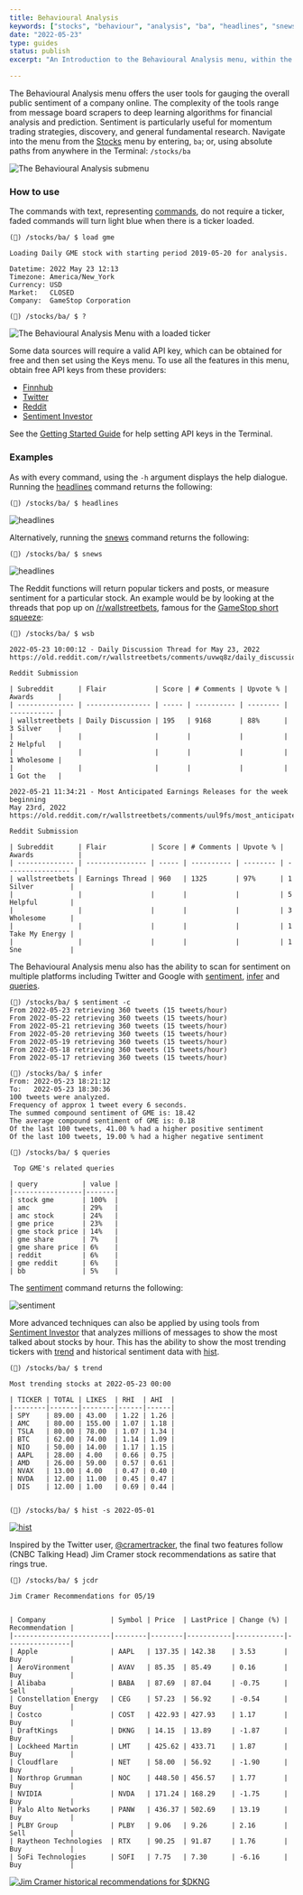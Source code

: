 ```yaml
---
title: Behavioural Analysis
keywords: ["stocks", "behaviour", "analysis", "ba", "headlines", "snews", "wsb", "watchlist", "popular", "spac", "trending", "stalking", "bullbear", "messages", "inter", "sentiment", "Google", "Twitter", "Reddit", "Stocktwits", "SentimentInvestor", "Cramer", "Jim", "mentions", "regions", "interest", "queries", "rise", "trend", "hist", "jcrd", "jctr"]
date: "2022-05-23"
type: guides
status: publish
excerpt: "An Introduction to the Behavioural Analysis menu, within the Stocks menu."

---
```


The Behavioural Analysis menu offers the user tools for gauging the overall public sentiment of a company online. The complexity of the tools range from message board scrapers to deep learning algorithms for financial analysis and prediction. Sentiment is particularly useful for momentum trading strategies, discovery, and general fundamental research. Navigate into the menu from the <a href="terminal/guides/intros/stocks/" target="_blank">Stocks</a> menu by entering, `ba`; or, using absolute paths from anywhere in the Terminal: `/stocks/ba`

<img alt="The Behavioural Analysis submenu" src="https://user-images.githubusercontent.com/46355364/170242317-ae66ed0b-f2e8-4304-9231-ea833d01e0e2.png"></img>

### How to use

The commands with text, representing <a href="https://openbb-finance.github.io/OpenBBTerminal/#structure-of-the-openbb-terminal" target="_blank">commands</a>, do not require a ticker, faded commands will turn light blue when there is a ticker loaded.

```
(🦋) /stocks/ba/ $ load gme

Loading Daily GME stock with starting period 2019-05-20 for analysis.

Datetime: 2022 May 23 12:13
Timezone: America/New_York
Currency: USD
Market:   CLOSED
Company:  GameStop Corporation

(🦋) /stocks/ba/ $ ?
```

<img alt="The Behavioural Analysis Menu with a loaded ticker" src="https://user-images.githubusercontent.com/46355364/170242757-3e29f690-7d29-4fe2-9e14-889c43e3142e.png"></img>

Some data sources will require a valid API key, which can be obtained for free and then set using the Keys menu. To use all the features in this menu, obtain free API keys from these providers:

- <a href="https://finnhub.io/" target="_blank">Finnhub</a><br/>
- <a href="https://developer.twitter.com/" target="_blank">Twitter</a><br/>
- <a href="https://old.reddit.com/prefs/apps/" target="_blank">Reddit</a><br/>
- <a href="https://sentimentinvestor.com/" target="_blank">Sentiment
  Investor</a><br/>

See the <a href="/terminal/quickstart/keys" target="_blank">Getting Started Guide</a> for help setting API keys in the Terminal.

### Examples

As with every command, using the `-h` argument displays the help dialogue. Running the <a href="/terminal/reference/stocks/behavioural%20analysis/headlines/" target="_blank">headlines</a> command returns the following:

```
(🦋) /stocks/ba/ $ headlines
```

<img alt="headlines" src="https://user-images.githubusercontent.com/46355364/170244924-ffe6cd15-8d17-4690-bf44-d2b496dbc310.png"></img>

Alternatively, running the <a href="/terminal/reference/stocks/behavioural%20analysis/snews/" target="_blank">snews</a> command returns the following:

```
(🦋) /stocks/ba/ $ snews
```

<img alt="headlines" src="https://user-images.githubusercontent.com/46355364/170243359-9d1302f0-3394-4e05-8360-0e59a1cb6e54.png"></img>

The Reddit functions will return popular tickers and posts, or measure sentiment for a particular stock. An example would be by looking at the threads that pop up on <a href="https://www.reddit.com/r/wallstreetbets/" target="_blank">/r/wallstreetbets</a>, famous for the <a href="https://en.wikipedia.org/wiki/R/wallstreetbets" target="_blank">GameStop short squeeze</a>:

```
(🦋) /stocks/ba/ $ wsb

2022-05-23 10:00:12 - Daily Discussion Thread for May 23, 2022
https://old.reddit.com/r/wallstreetbets/comments/uvwq8z/daily_discussion_thread_for_may_23_2022/

Reddit Submission

| Subreddit      | Flair            | Score | # Comments | Upvote % | Awards      |
| -------------- | ---------------- | ----- | ---------- | -------- | ----------- |
| wallstreetbets | Daily Discussion | 195   | 9168       | 88%      | 3 Silver    |
|                |                  |       |            |          | 2 Helpful   |
|                |                  |       |            |          | 1 Wholesome |
|                |                  |       |            |          | 1 Got the   |

2022-05-21 11:34:21 - Most Anticipated Earnings Releases for the week beginning
May 23rd, 2022
https://old.reddit.com/r/wallstreetbets/comments/uul9fs/most_anticipated_earnings_releases_for_the_week/

Reddit Submission

| Subreddit      | Flair           | Score | # Comments | Upvote % | Awards           |
| -------------- | --------------- | ----- | ---------- | -------- | ---------------- |
| wallstreetbets | Earnings Thread | 960   | 1325       | 97%      | 1 Silver         |
|                |                 |       |            |          | 5 Helpful        |
|                |                 |       |            |          | 3 Wholesome      |
|                |                 |       |            |          | 1 Take My Energy |
|                |                 |       |            |          | 1 Sne            |
```

The Behavioural Analysis menu also has the ability to scan for sentiment on multiple platforms including Twitter and Google with <a href="/terminal/reference/stocks/behavioural%20analysis/sentiment/" target="_blank">sentiment</a>, <a href="/terminal/reference/stocks/behavioural%20analysis/infer/" target="_blank">infer</a> and <a href="/terminal/reference/stocks/behavioural%20analysis/queries/" target="_blank">queries</a>.

```
(🦋) /stocks/ba/ $ sentiment -c
From 2022-05-23 retrieving 360 tweets (15 tweets/hour)
From 2022-05-22 retrieving 360 tweets (15 tweets/hour)
From 2022-05-21 retrieving 360 tweets (15 tweets/hour)
From 2022-05-20 retrieving 360 tweets (15 tweets/hour)
From 2022-05-19 retrieving 360 tweets (15 tweets/hour)
From 2022-05-18 retrieving 360 tweets (15 tweets/hour)
From 2022-05-17 retrieving 360 tweets (15 tweets/hour)

(🦋) /stocks/ba/ $ infer
From: 2022-05-23 18:21:12
To:   2022-05-23 18:30:36
100 tweets were analyzed.
Frequency of approx 1 tweet every 6 seconds.
The summed compound sentiment of GME is: 18.42
The average compound sentiment of GME is: 0.18
Of the last 100 tweets, 41.00 % had a higher positive sentiment
Of the last 100 tweets, 19.00 % had a higher negative sentiment

(🦋) /stocks/ba/ $ queries

 Top GME's related queries

| query           | value |
|-----------------|-------|
| stock gme       | 100%  |
| amc             | 29%   |
| amc stock       | 24%   |
| gme price       | 23%   |
| gme stock price | 14%   |
| gme share       | 7%    |
| gme share price | 6%    |
| reddit          | 6%    |
| gme reddit      | 6%    |
| bb              | 5%    |
```

The <a href="/terminal/reference/stocks/behavioural%20analysis/sentiment/" target="_blank">sentiment</a> command returns the following:

<img alt="sentiment" src="https://user-images.githubusercontent.com/46355364/170243539-1ea3fc6a-d7ec-4991-a6bb-ed5879753328.png"></img>

More advanced techniques can also be applied by using tools from <a href="https://sentimentinvestor.com" target="_blank">Sentiment Investor</a> that analyzes millions of messages to show the most talked about stocks by hour. This has the ability to show the most trending tickers with <a href="/terminal/reference/stocks/behavioural%20analysis/trend/" target="_blank">trend</a> and historical sentiment data with <a href="/terminal/reference/stocks/behavioural%20analysis/hist/" target="_blank">hist</a>.

```
(🦋) /stocks/ba/ $ trend

Most trending stocks at 2022-05-23 00:00

| TICKER | TOTAL | LIKES  | RHI  | AHI  |
|--------|-------|--------|------|------|
| SPY    | 89.00 | 43.00  | 1.22 | 1.26 |
| AMC    | 80.00 | 155.00 | 1.07 | 1.18 |
| TSLA   | 80.00 | 78.00  | 1.07 | 1.34 |
| BTC    | 62.00 | 74.00  | 1.14 | 1.09 |
| NIO    | 50.00 | 14.00  | 1.17 | 1.15 |
| AAPL   | 28.00 | 4.00   | 0.66 | 0.75 |
| AMD    | 26.00 | 59.00  | 0.57 | 0.61 |
| NVAX   | 13.00 | 4.00   | 0.47 | 0.40 |
| NVDA   | 12.00 | 11.00  | 0.45 | 0.47 |
| DIS    | 12.00 | 1.00   | 0.69 | 0.44 |


(🦋) /stocks/ba/ $ hist -s 2022-05-01
```

<a target="_blank" href="https://user-images.githubusercontent.com/46355364/170243719-fccf414b-3a89-4776-88de-e30f4eb34f89.png"><img alt="hist" src="https://user-images.githubusercontent.com/46355364/170243719-fccf414b-3a89-4776-88de-e30f4eb34f89.png"></img></a>

Inspired by the Twitter user, <a href="https://twitter.com/CramerTracker" target="_blank">@cramertracker</a>, the final two features follow (CNBC Talking Head) Jim Cramer stock recommendations as satire that rings true.

```
(🦋) /stocks/ba/ $ jcdr

Jim Cramer Recommendations for 05/19


| Company                | Symbol | Price  | LastPrice | Change (%) | Recommendation |
|------------------------|--------|--------|-----------|------------|----------------|
| Apple                  | AAPL   | 137.35 | 142.38    | 3.53       | Buy            |
| AeroVironment          | AVAV   | 85.35  | 85.49     | 0.16       | Buy            |
| Alibaba                | BABA   | 87.69  | 87.04     | -0.75      | Sell           |
| Constellation Energy   | CEG    | 57.23  | 56.92     | -0.54      | Buy            |
| Costco                 | COST   | 422.93 | 427.93    | 1.17       | Buy            |
| DraftKings             | DKNG   | 14.15  | 13.89     | -1.87      | Buy            |
| Lockheed Martin        | LMT    | 425.62 | 433.71    | 1.87       | Buy            |
| Cloudflare             | NET    | 58.00  | 56.92     | -1.90      | Buy            |
| Northrop Grumman       | NOC    | 448.50 | 456.57    | 1.77       | Buy            |
| NVIDIA                 | NVDA   | 171.24 | 168.29    | -1.75      | Buy            |
| Palo Alto Networks     | PANW   | 436.37 | 502.69    | 13.19      | Buy            |
| PLBY Group             | PLBY   | 9.06   | 9.26      | 2.16       | Sell           |
| Raytheon Technologies  | RTX    | 90.25  | 91.87     | 1.76       | Buy            |
| SoFi Technologies      | SOFI   | 7.75   | 7.30      | -6.16      | Buy            |
```

<a target="_blank" href="https://user-images.githubusercontent.com/46355364/170243863-f95dc515-c0d7-4ede-964d-f6ba41aec743.png"><img alt="Jim Cramer historical recommendations for $DKNG" src="https://user-images.githubusercontent.com/46355364/170243863-f95dc515-c0d7-4ede-964d-f6ba41aec743.png"></img></a>